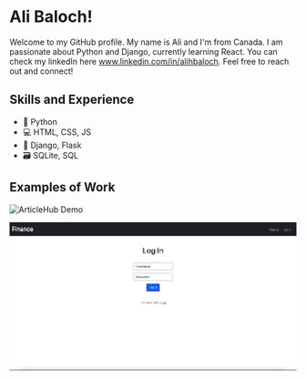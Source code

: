 # Ali Baloch!

Welcome to my GitHub profile. My name is Ali and I'm from Canada. I am passionate about Python and Django, currently learning React. You can check my linkedIn here www.linkedin.com/in/alihbaloch. Feel free to reach out and connect!

## Skills and Experience

* 🐍 Python
* 💻 HTML, CSS, JS
* 🔧 Django, Flask
* 🗃 SQLite, SQL

## Examples of Work

![ArticleHub Demo](https://raw.githubusercontent.com/alihbaloch/alihbaloch/main/ArticleHub%20Demo.gif)

![Finance Demo](https://raw.githubusercontent.com/alihbaloch/alihbaloch/main/Finance%20Demo.gif)







